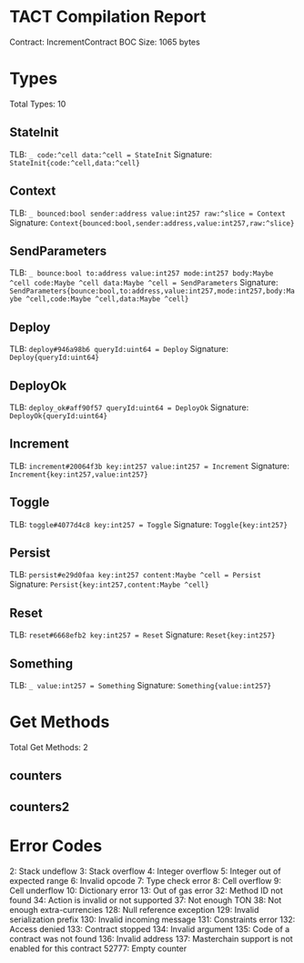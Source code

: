 # TACT Compilation Report
Contract: IncrementContract
BOC Size: 1065 bytes

# Types
Total Types: 10

## StateInit
TLB: `_ code:^cell data:^cell = StateInit`
Signature: `StateInit{code:^cell,data:^cell}`

## Context
TLB: `_ bounced:bool sender:address value:int257 raw:^slice = Context`
Signature: `Context{bounced:bool,sender:address,value:int257,raw:^slice}`

## SendParameters
TLB: `_ bounce:bool to:address value:int257 mode:int257 body:Maybe ^cell code:Maybe ^cell data:Maybe ^cell = SendParameters`
Signature: `SendParameters{bounce:bool,to:address,value:int257,mode:int257,body:Maybe ^cell,code:Maybe ^cell,data:Maybe ^cell}`

## Deploy
TLB: `deploy#946a98b6 queryId:uint64 = Deploy`
Signature: `Deploy{queryId:uint64}`

## DeployOk
TLB: `deploy_ok#aff90f57 queryId:uint64 = DeployOk`
Signature: `DeployOk{queryId:uint64}`

## Increment
TLB: `increment#20064f3b key:int257 value:int257 = Increment`
Signature: `Increment{key:int257,value:int257}`

## Toggle
TLB: `toggle#4077d4c8 key:int257 = Toggle`
Signature: `Toggle{key:int257}`

## Persist
TLB: `persist#e29d0faa key:int257 content:Maybe ^cell = Persist`
Signature: `Persist{key:int257,content:Maybe ^cell}`

## Reset
TLB: `reset#6668efb2 key:int257 = Reset`
Signature: `Reset{key:int257}`

## Something
TLB: `_ value:int257 = Something`
Signature: `Something{value:int257}`

# Get Methods
Total Get Methods: 2

## counters

## counters2

# Error Codes
2: Stack undeflow
3: Stack overflow
4: Integer overflow
5: Integer out of expected range
6: Invalid opcode
7: Type check error
8: Cell overflow
9: Cell underflow
10: Dictionary error
13: Out of gas error
32: Method ID not found
34: Action is invalid or not supported
37: Not enough TON
38: Not enough extra-currencies
128: Null reference exception
129: Invalid serialization prefix
130: Invalid incoming message
131: Constraints error
132: Access denied
133: Contract stopped
134: Invalid argument
135: Code of a contract was not found
136: Invalid address
137: Masterchain support is not enabled for this contract
52777: Empty counter